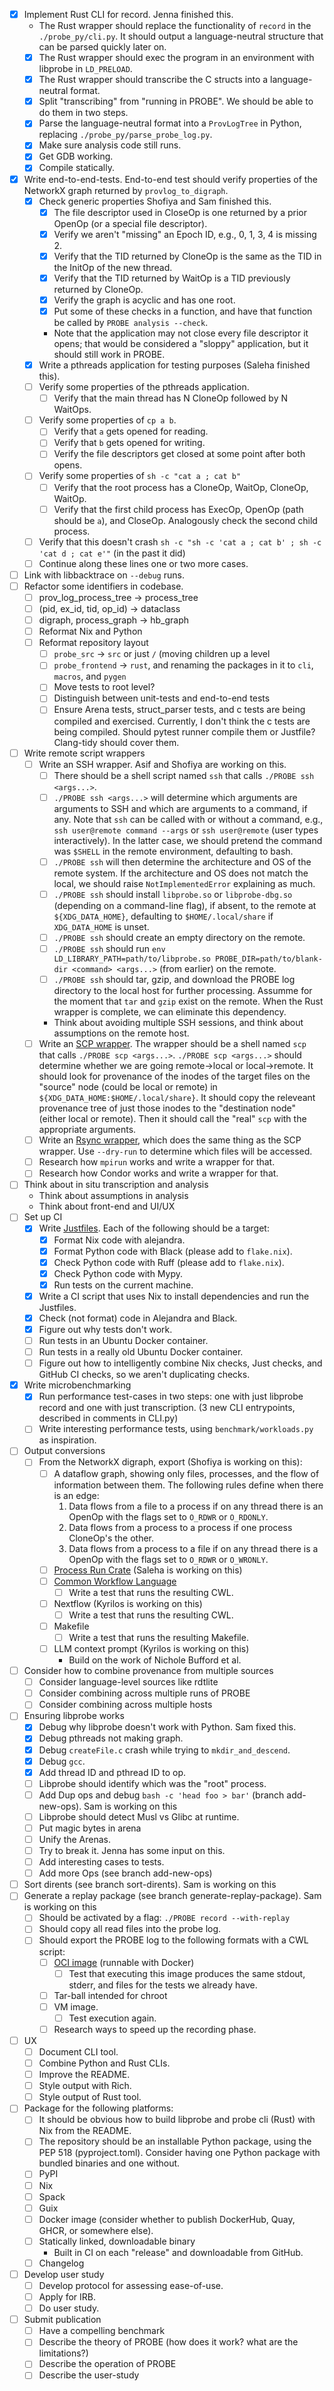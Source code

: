 - [x] Implement Rust CLI for record. Jenna finished this.
  - The Rust wrapper should replace the functionality of `record` in the `./probe_py/cli.py`. It should output a language-neutral structure that can be parsed quickly later on.
  - [x] The Rust wrapper should exec the program in an environment with libprobe in `LD_PRELOAD`.
  - [x] The Rust wrapper should transcribe the C structs into a language-neutral format.
  - [x] Split "transcribing" from "running in PROBE". We should be able to do them in two steps.
  - [x] Parse the language-neutral format into a `ProvLogTree` in Python, replacing `./probe_py/parse_probe_log.py`.
  - [x] Make sure analysis code still runs.
  - [x] Get GDB working.
  - [x] Compile statically.
- [x] Write end-to-end-tests. End-to-end test should verify properties of the NetworkX graph returned by `provlog_to_digraph`.
  - [x] Check generic properties Shofiya and Sam finished this.
    - [x] The file descriptor used in CloseOp is one returned by a prior OpenOp (or a special file descriptor).
    - [x] Verify we aren't "missing" an Epoch ID, e.g., 0, 1, 3, 4 is missing 2.
    - [x] Verify that the TID returned by CloneOp is the same as the TID in the InitOp of the new thread.
    - [x] Verify that the TID returned by WaitOp is a TID previously returned by CloneOp.
    - [x] Verify the graph is acyclic and has one root.
    - [x] Put some of these checks in a function, and have that function be called by `PROBE analysis --check`.
    - Note that the application may not close every file descriptor it opens; that would be considered a "sloppy" application, but it should still work in PROBE.
  - [x] Write a pthreads application for testing purposes (Saleha finished this).
  - [ ] Verify some properties of the pthreads application.
    - [ ] Verify that the main thread has N CloneOp followed by N WaitOps.
  - [ ] Verify some properties of `cp a b`.
    - [ ] Verify that `a` gets opened for reading.
    - [ ] Verify that `b` gets opened for writing.
    - [ ] Verify the file descriptors get closed at some point after both opens.
  - [ ] Verify some properties of `sh -c "cat a ; cat b"`
    - [ ] Verify that the root process has a CloneOp, WaitOp, CloneOp, WaitOp.
    - [ ] Verify that the first child process has ExecOp, OpenOp (path should be `a`), and CloseOp. Analogously check the second child process.
  - [ ] Verify that this doesn't crash `sh -c "sh -c 'cat a ; cat b' ; sh -c 'cat d ; cat e'"` (in the past it did)
  - [ ] Continue along these lines one or two more cases.
- [ ] Link with libbacktrace on `--debug` runs.
- [ ] Refactor some identifiers in codebase.
  - [ ] prov_log_process_tree -> process_tree
  - [ ] (pid, ex_id, tid, op_id) -> dataclass
  - [ ] digraph, process_graph -> hb_graph
  - [ ] Reformat Nix and Python
  - [ ] Reformat repository layout
    - [ ] `probe_src` -> `src` or just `/` (moving children up a level
    - [ ] `probe_frontend` -> `rust`, and renaming the packages in it to `cli`, `macros`, and `pygen`
    - [ ] Move tests to root level?
    - [ ] Distinguish between unit-tests and end-to-end tests
    - [ ] Ensure Arena tests, struct_parser tests, and c tests are being compiled and exercised. Currently, I don't think the c tests are being compiled. Should pytest runner compile them or Justfile? Clang-tidy should cover them.
- [ ] Write remote script wrappers
  - [ ] Write an SSH wrapper. Asif and Shofiya are working on this.
    - [ ] There should be a shell script named `ssh` that calls `./PROBE ssh <args...>`.
    - [ ] `./PROBE ssh <args...>` will determine which arguments are arguments to SSH and which are arguments to a command, if any. Note that `ssh` can be called with or without a command, e.g., `ssh user@remote command --args` or `ssh user@remote` (user types interactively). In the latter case, we should pretend the command was `$SHELL` in the remote environment, defaulting to bash.
    - [ ] `./PROBE ssh` will then determine the architecture and OS of the remote system. If the architecture and OS does not match the local, we should raise `NotImplementedError` explaining as much.
    - [ ] `./PROBE ssh` should install `libprobe.so` or `libprobe-dbg.so` (depending on a command-line flag), if absent, to the remote at `${XDG_DATA_HOME}`, defaulting to `$HOME/.local/share` if `XDG_DATA_HOME` is unset.
    - [ ] `./PROBE ssh` should create an empty directory on the remote.
    - [ ] `./PROBE ssh` should run `env LD_LIBRARY_PATH=path/to/libprobe.so PROBE_DIR=path/to/blank-dir <command> <args...>` (from earlier) on the remote.
    - [ ] `./PROBE ssh` should tar, gzip, and download the PROBE log directory to the local host for further processing. Assumme for the moment that `tar` and `gzip` exist on the remote. When the Rust wrapper is complete, we can eliminate this dependency.
    - Think about avoiding multiple SSH sessions, and think about assumptions on the remote host.
  - [ ] Write an [SCP wrapper](https://www.wikiwand.com/en/Secure_copy_protocol). The wrapper should be a shell named `scp` that calls `./PROBE scp <args...>`. `./PROBE scp <args...>` should determine whether we are going remote->local or local->remote. It should look for provenance of the inodes of the target files on the "source" node (could be local or remote) in `${XDG_DATA_HOME:$HOME/.local/share}`. It should copy the releveant provenance tree of just those inodes to the "destination node" (either local or remote). Then it should call the "real" `scp` with the appropriate arguments.
  - [ ] Write an [Rsync wrapper](https://rsync.samba.org/), which does the same thing as the SCP wrapper. Use `--dry-run` to determine which files will be accessed.
  - [ ] Research how `mpirun` works and write a wrapper for that.
  - [ ] Research how Condor works and write a wrapper for that.
- [ ] Think about in situ transcription and analysis
  - Think about assumptions in analysis
  - Think about front-end and UI/UX
- [ ] Set up CI
  - [x] Write [Justfiles](https://github.com/casey/just). Each of the following should be a target:
    - [x] Format Nix code with alejandra.
    - [x] Format Python code with Black (please add to `flake.nix`).
    - [x] Check Python code with Ruff (please add to `flake.nix`).
    - [x] Check Python code with Mypy.
    - [x] Run tests on the current machine.
  - [x] Write a CI script that uses Nix to install dependencies and run the Justfiles.
  - [x] Check (not format) code in Alejandra and Black.
  - [x] Figure out why tests don't work.
  - [ ] Run tests in an Ubuntu Docker container.
  - [ ] Run tests in a really old Ubuntu Docker container.
  - [ ] Figure out how to intelligently combine Nix checks, Just checks, and GitHub CI checks, so we aren't duplicating checks.
- [x] Write microbenchmarking
  - [x] Run performance test-cases in two steps: one with just libprobe record and one with just transcription. (3 new CLI entrypoints, described in comments in CLI.py)
  - [ ] Write interesting performance tests, using `benchmark/workloads.py` as inspiration.
- [ ] Output conversions
  - [ ] From the NetworkX digraph, export (Shofiya is working on this):
    - [ ] A dataflow graph, showing only files, processes, and the flow of information between them. The following rules define when there is an edge:
      1. Data flows from a file to a process if on any thread there is an OpenOp with the flags set to `O_RDWR` or `O_RDONLY`.
      2. Data flows from a process to a process if one process CloneOp's the other.
      3. Data flows from a process to a file if on any thread there is a OpenOp with the flags set to `O_RDWR` or `O_WRONLY`.
    - [ ] [Process Run Crate](https://www.researchobject.org/workflow-run-crate/profiles/process_run_crate/) (Saleha is working on this)
    - [ ] [Common Workflow Language](https://www.commonwl.org/)
      - [ ] Write a test that runs the resulting CWL.
    - [ ] Nextflow (Kyrilos is working on this)
      - [ ] Write a test that runs the resulting CWL.
    - [ ] Makefile
      - [ ] Write a test that runs the resulting Makefile.
    - [ ] LLM context prompt (Kyrilos is working on this)
      - Build on the work of Nichole Bufford et al.
- [ ] Consider how to combine provenance from multiple sources
  - [ ] Consider language-level sources like rdtlite
  - [ ] Consider combining across multiple runs of PROBE
  - [ ] Consider combining across multiple hosts
- [ ] Ensuring libprobe works
  - [x] Debug why libprobe doesn't work with Python. Sam fixed this.
  - [x] Debug pthreads not making graph.
  - [x] Debug `createFile.c` crash while trying to `mkdir_and_descend`.
  - [x] Debug `gcc`.
  - [x] Add thread ID and pthread ID to op.
  - [ ] Libprobe should identify which was the "root" process.
  - [ ] Add Dup ops and debug `bash -c 'head foo > bar'` (branch add-new-ops). Sam is working on this
  - [ ] Libprobe should detect Musl vs Glibc at runtime.
  - [ ] Put magic bytes in arena
  - [ ] Unify the Arenas.
  - [ ] Try to break it. Jenna has some input on this.
  - [ ] Add interesting cases to tests.
  - [ ] Add more Ops (see branch add-new-ops)
- [ ] Sort dirents (see branch sort-dirents). Sam is working on this
- [ ] Generate a replay package (see branch generate-replay-package). Sam is working on this
  - [ ] Should be activated by a flag: `./PROBE record --with-replay`
  - [ ] Should copy all read files into the probe log.
  - [ ] Should export the PROBE log to the following formats with a CWL script:
    - [ ] [OCI image](https://opencontainers.org/) (runnable with Docker)
      - [ ] Test that executing this image produces the same stdout, stderr, and files for the tests we already have.
    - [ ] Tar-ball intended for chroot
    - [ ] VM image.
      - [ ] Test execution again.
    - [ ] Research ways to speed up the recording phase.
- [ ] UX
  - [ ] Document CLI tool.
  - [ ] Combine Python and Rust CLIs.
  - [ ] Improve the README.
  - [ ] Style output with Rich.
  - [ ] Style output of Rust tool.
- [ ] Package for the following platforms:
  - [ ] It should be obvious how to build libprobe and probe cli (Rust) with Nix from the README.
  - [ ] The repository should be an installable Python package, using the PEP 518 (pyproject.toml). Consider having one Python package with bundled binaries and one without.
  - [ ] PyPI
  - [ ] Nix
  - [ ] Spack
  - [ ] Guix
  - [ ] Docker image (consider whether to publish DockerHub, Quay, GHCR, or somewhere else).
  - [ ] Statically linked, downloadable binary
    - Built in CI on each "release" and downloadable from GitHub.
  - [ ] Changelog
- [ ] Develop user study
  - [ ] Develop protocol for assessing ease-of-use.
  - [ ] Apply for IRB.
  - [ ] Do user study.
- [ ] Submit publication
  - [ ] Have a compelling benchmark
  - [ ] Describe the theory of PROBE (how does it work? what are the limitations?)
  - [ ] Describe the operation of PROBE
  - [ ] Describe the user-study
